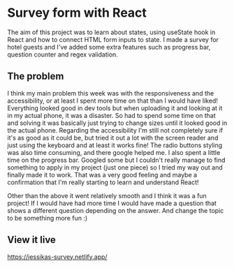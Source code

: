 # Survey form with React

The aim of this project was to learn about states, using useState hook in React and how to connect HTML form inputs to state. I made a survey for hotel guests and I've added some extra features such as progress bar, question counter and regex validation. 

## The problem

I think my main problem this week was with the responsiveness and the accessibility, or at least I spent more time on that than I would have liked! Everything looked good in dev tools but when uploading it and looking at it in my actual phone, it was a disaster. So had to spend some time on that and solving it was basically just trying to change sizes until it looked good in the actual phone. Regarding the accessibility I'm still not completely sure if it's as good as it could be, but tried it out a lot with the screen reader and just using the keyboard and at least it works fine!
The radio buttons styling was also time consuming, and there google helped me.
I also spent a little time on the progress bar. Googled some but I couldn't really manage to find something to apply in my project (just one piece) so I tried my way out and finally made it to work. That was a very good feeling and maybe a confirmation that I'm really starting to learn and understand React!

Other than the above it went relatively smooth and I think it was a fun project! If I would have had more time I would have made a question that shows a different question depending on the answer. And change the topic to be something more fun :) 

## View it live

https://jessikas-survey.netlify.app/
